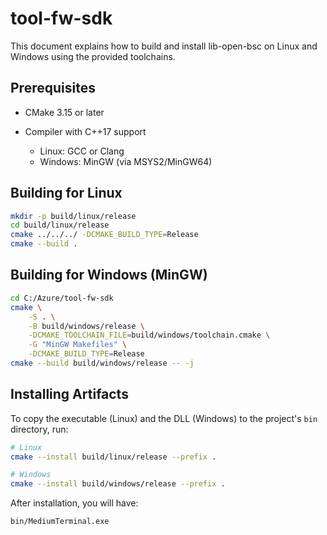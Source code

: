 # tool-fw-sdk

This document explains how to build and install lib-open-bsc on Linux and Windows using the provided toolchains.

## Prerequisites

* CMake 3.15 or later
* Compiler with C++17 support

  * Linux: GCC or Clang
  * Windows: MinGW (via MSYS2/MinGW64)

## Building for Linux

```bash
mkdir -p build/linux/release
cd build/linux/release
cmake ../../../ -DCMAKE_BUILD_TYPE=Release
cmake --build .
```

## Building for Windows (MinGW)

```bash
cd C:/Azure/tool-fw-sdk
cmake \
    -S . \
    -B build/windows/release \
    -DCMAKE_TOOLCHAIN_FILE=build/windows/toolchain.cmake \
    -G "MinGW Makefiles" \
    -DCMAKE_BUILD_TYPE=Release
cmake --build build/windows/release -- -j
```

## Installing Artifacts

To copy the executable (Linux) and the DLL (Windows) to the project's `bin` directory, run:

```bash
# Linux
cmake --install build/linux/release --prefix .
```

```bash
# Windows
cmake --install build/windows/release --prefix .
```

After installation, you will have:

```
bin/MediumTerminal.exe
```
